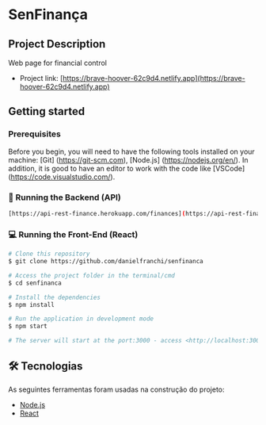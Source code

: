 # SenFinança

## Project Description

Web page for financial control

* Project link: [https://brave-hoover-62c9d4.netlify.app](https://brave-hoover-62c9d4.netlify.app)

## Getting started

### Prerequisites

Before you begin, you will need to have the following tools installed on your machine:
[Git] (https://git-scm.com), [Node.js] (https://nodejs.org/en/).
In addition, it is good to have an editor to work with the code like [VSCode] (https://code.visualstudio.com/).

### 🎲 Running the Backend (API)

```bash
[https://api-rest-finance.herokuapp.com/finances](https://api-rest-finance.herokuapp.com/finances)
```

### :computer: Running the Front-End (React)

```bash
# Clone this repository
$ git clone https://github.com/danielfranchi/senfinanca

# Access the project folder in the terminal/cmd
$ cd senfinanca

# Install the dependencies
$ npm install

# Run the application in development mode
$ npm start

# The server will start at the port:3000 - access <http://localhost:3000>
```

## 🛠 Tecnologias

As seguintes ferramentas foram usadas na construção do projeto:

- [Node.js](https://nodejs.org/en/)
- [React](https://pt-br.reactjs.org/)
